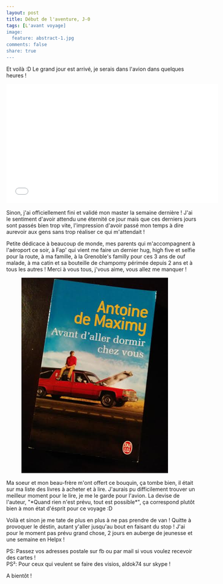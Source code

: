 ```yaml
---
layout: post
title: Début de l'aventure, J-0
tags: [L'avant voyage]
image:
  feature: abstract-1.jpg
comments: false
share: true
---
```


Et voilà :D Le grand jour est arrivé, je serais dans l'avion dans quelques heures ! 

<iframe width="560" height="315" src="//www.youtube.com/embed/Nv3T61DLY_0" frameborder="0" allowfullscreen></iframe>

Sinon, j'ai officiellement fini et validé mon master la semaine dernière ! J'ai le sentiment d'avoir attendu une éternité ce jour mais que ces derniers jours sont passés bien trop vite, l'impression d'avoir passé mon temps à dire aurevoir aux gens sans trop réaliser ce qui m'attendait ! 

Petite dédicace à beaucoup de monde, mes parents qui m'accompagnent à l'aéroport ce soir, à Fap' qui vient me faire un dernier hug, high five et selfie pour la route, à ma famille, à la Grenoble's familly pour ces 3 ans de ouf malade, à ma catin et sa bouteille de champomy périmée depuis 2 ans et à tous les autres ! Merci à vous tous, j'vous aime, vous allez me manquer !


<figure>
<a href="/images/photos/avant-daller-dormir-chez-vous.jpg">
	<img src="/images/photos/avant-daller-dormir-chez-vous.jpg" alt="Avant d'aller dormir chez vous">
</a>  
</figure>
Ma soeur et mon beau-frère m'ont offert ce bouquin, ça tombe bien, il était sur ma liste des livres à acheter et à lire. J'aurais pu difficilement trouver un meilleur moment pour le lire, je me le garde pour l'avion. La devise de l'auteur, "*Quand rien n'est prévu, tout est possible*", ça correspond plutôt bien à mon état d'ésprit pour ce voyage :D

Voilà et sinon je me tate de plus en plus à ne pas prendre de van ! Quitte à provoquer le déstin, autant y'aller jusqu'au bout en faisant du stop ! J'ai pour le moment pas prévu grand chose, 2 jours en auberge de jeunesse et une semaine en Helpx !



PS: Passez vos adresses postale sur fb ou par mail si vous voulez recevoir des cartes !   
PS²: Pour ceux qui veulent se faire des visios, aldok74 sur skype !  

  

 A bientôt !








